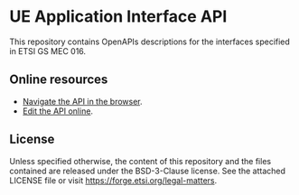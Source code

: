 # UE Application Interface API

This repository contains OpenAPIs descriptions for the interfaces specified in ETSI GS MEC 016.

## Online resources

* [Navigate the API in the browser](https://forge.etsi.org/swagger/ui/?url=https://forge.etsi.org/gitlab/mec/gs016-ue-app-api/raw/stf593/UEAppInterfaceApi.yaml).
* [Edit the API online](https://forge.etsi.org/swagger/editor/?url=https://forge.etsi.org/gitlab/mec/gs016-ue-app-api/raw/stf593/UEAppInterfaceApi.yaml).

## License

Unless specified otherwise, the content of this repository and the files 
contained are released under the BSD-3-Clause license.
See the attached LICENSE file or visit https://forge.etsi.org/legal-matters.

